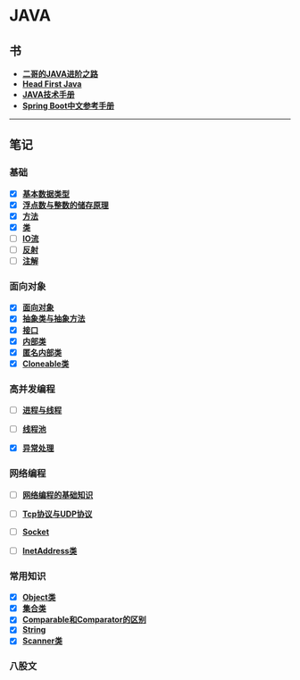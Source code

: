 # JAVA

## 书
-  **[二哥的JAVA进阶之路](./书/二哥的%20Java%20进阶之路亮白版.pdf)**
-  **[Head First Java](./书/Head%20First%20Java%20中文高清版.pdf)**
-  **[JAVA技术手册](./书/[图灵程序设计丛书].Java技术手册.第6版.pdf)**
-  **[Spring Boot中文参考手册](./书/spring-boot-中文参考手册.pdf)**
---
## 笔记

### 基础
- [X] **[基本数据类型](./笔记/基本类型.md)**
- [X] **[浮点数与整数的储存原理](./笔记/怎么储存的数据.md)**
- [X] **[方法](./笔记/方法.md)**
- [X] **[类](./笔记/类.md)**
- [ ] **[IO流](./笔记/流.md)**
- [ ] **[反射](./笔记/反射.md)**
- [ ] **[注解](./笔记/注解.md)**

### 面向对象
- [X] **[面向对象](./笔记/面向对象.md)**
- [X] **[抽象类与抽象方法](./笔记/抽象类与抽象方法.md)**
- [X] **[接口](./笔记/接口.md)**
- [X] **[内部类](./笔记/内部类.md)**
- [X] **[匿名内部类](./笔记/匿名内部类.md)**
- [X] **[Cloneable类](./笔记/Cloneable.md)**

### 高并发编程
- [ ] **[进程与线程](./笔记/线程与进程.md)**
- [ ] **[线程池](./笔记/线程池.md)**
- [X] **[异常处理](./笔记/异常处理.md)**


### 网络编程
- [ ] **[网络编程的基础知识](./笔记/网络编程的基础知识.md)**
- [ ] **[Tcp协议与UDP协议](./笔记/TCP与UDP.md)**
- [ ] **[Socket](./笔记/Socket.md)**
- [ ] **[InetAddress类](./笔记/InetAddress类.md)**


### 常用知识
- [X] **[Object类](./笔记/Object类.md)**
- [X] **[集合类](./笔记/集合类.md)**
- [X] **[Comparable和Comparator的区别](./笔记/comparable和comparator的区别.md)**
- [X] **[String](./笔记/String.md)**
- [X] **[Scanner类](./笔记/Scanner类.md)**

### 八股文

